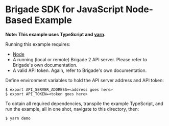 # Brigade SDK for JavaScript Node-Based Example

__Note: This example uses TypeScript and [yarn](https://yarnpkg.com/).__

Running this example requires:

* [Node](https://nodejs.org/en/)
* A running (local or remote) Brigade 2 API server. Please refer to Brigade's
  own documentation.
* A valid API token. Again, refer to Brigade's own documentation.

Define environment variables to hold the API server address and API token:

```console
$ export API_SERVER_ADDRESS=<address goes here>
$ export API_TOKEN=<token goes here>
```

To obtain all required dependencies, transpile the example TypeScript, and run
the example, all in one shot, navigate to this directory, then:

```
$ yarn demo
```
